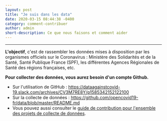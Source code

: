 ```yaml
---
layout: post
title: "Je suis dans les data"
date: 2020-03-15 08:44:38 -0400
category: comment-contribuer
author: admin
short-description: Ce que nous faisons et comment aider
---
```


-----

**L'objectif**, c'est de rassembler les données mises à disposition par les organismes officiels sur le Coronavirus : Ministère des Solidarités et de la Santé, Santé Publique France (SPF), les différentes Agences Régionales de Santé des régions françaises, etc.

**Pour collecter des données, vous aurez besoin d'un compte Github.**
- Sur l'utilisation de GitHub : https://dataagainstcovid-19.slack.com/archives/CV3M7RE8Y/p1585342152122100
- Sur la collecte de données  : https://github.com/opencovid19-fr/data/blob/master/README.md
- Vous pouvez aussi consulter le [guide de contribution pour l'ensemble des projets de collecte de données](https://github.com/opencovid19-fr/comment-contribuer).
